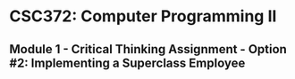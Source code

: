 # CSC372: Computer Programming II
## Module 1 - Critical Thinking Assignment - Option #2:  Implementing a Superclass Employee